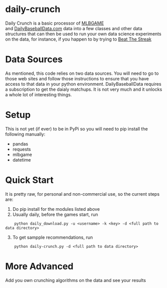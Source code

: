 daily-crunch
============

Daily Crunch is a basic processor of [MLBGAME](http://panz.io/mlbgame)  
and [DailyBaseballData.com](http://dailybaseballdata.com/cgi-bin/dailyhit.pl)
data into a few classes and other data structures that can then be used to run your own data science 
experiments on the data, for instance, if you happen to by trying to [Beat The Streak](http://mlb.mlb.com/mlb/fantasy/bts/y2016/splash_index.jsp)   

# Data Sources
As mentioned, this code relies on two data sources.   You will need to go to those web sites and follow those instructions to ensure that you have access to that data in your python environment.  DailyBaseballData requires a subscription to get the daialy matchups.  It is not very much and it unlocks a whole lot of interesting things.

# Setup
This is not yet (if ever) to be in PyPi so you will need to pip install the following manually:

* pandas
* requests
* mlbgame
* datetime


# Quick Start

It is pretty raw, for personal and non-commercial use, so the current steps are:

1. Do pip install for the modules listed above
2. Usually daily, before the games start, run 

```
    python daily_download.py -u <username> -k <key> -d <full path to data directory>
```

3. To get sampple recommendations, run 

```
    python daily-crunch.py -d <full path to data directory>
```

# More Advanced

Add you own crunching algorithms on the data and see your results
